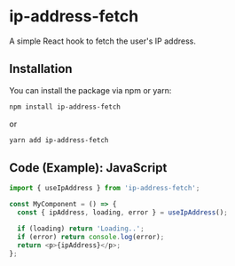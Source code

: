 # ip-address-fetch

A simple React hook to fetch the user's IP address.

## Installation

You can install the package via npm or yarn:

```bash
npm install ip-address-fetch
```
or
```bash
yarn add ip-address-fetch
```
## Code (Example): JavaScript

```javascript
import { useIpAddress } from 'ip-address-fetch';

const MyComponent = () => {
  const { ipAddress, loading, error } = useIpAddress();

  if (loading) return 'Loading..';
  if (error) return console.log(error);
  return <p>{ipAddress}</p>;
};
```